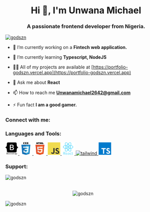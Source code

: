 <h1 align="center">Hi 👋, I'm Unwana Michael</h1>
<h3 align="center">A passionate frontend developer from Nigeria.</h3>

<p align="left"> <a href="https://github.com/ryo-ma/github-profile-trophy"><img src="https://github-profile-trophy.vercel.app/?username=godszn" alt="godszn" /></a> </p>

- 🔭 I’m currently working on a **Fintech web application.**

- 🌱 I’m currently learning **Typescript, NodeJS**

- 👨‍💻 All of my projects are available at [https://portfolio-godszn.vercel.app](https://portfolio-godszn.vercel.app)

- 💬 Ask me about **React**

- 📫 How to reach me **Unwanamichael2642@gmail.com**

- ⚡ Fun fact **I am a good gamer.**

<h3 align="left">Connect with me:</h3>
<p align="left">
</p>

<h3 align="left">Languages and Tools:</h3>
<p align="left"> <a href="https://getbootstrap.com" target="_blank" rel="noreferrer"> <img src="https://raw.githubusercontent.com/devicons/devicon/master/icons/bootstrap/bootstrap-plain-wordmark.svg" alt="bootstrap" width="40" height="40"/> </a> <a href="https://www.w3schools.com/css/" target="_blank" rel="noreferrer"> <img src="https://raw.githubusercontent.com/devicons/devicon/master/icons/css3/css3-original-wordmark.svg" alt="css3" width="40" height="40"/> </a> <a href="https://www.w3.org/html/" target="_blank" rel="noreferrer"> <img src="https://raw.githubusercontent.com/devicons/devicon/master/icons/html5/html5-original-wordmark.svg" alt="html5" width="40" height="40"/> </a> <a href="https://developer.mozilla.org/en-US/docs/Web/JavaScript" target="_blank" rel="noreferrer"> <img src="https://raw.githubusercontent.com/devicons/devicon/master/icons/javascript/javascript-original.svg" alt="javascript" width="40" height="40"/> </a> <a href="https://reactjs.org/" target="_blank" rel="noreferrer"> <img src="https://raw.githubusercontent.com/devicons/devicon/master/icons/react/react-original-wordmark.svg" alt="react" width="40" height="40"/> </a> <a href="https://tailwindcss.com/" target="_blank" rel="noreferrer"> <img src="https://www.vectorlogo.zone/logos/tailwindcss/tailwindcss-icon.svg" alt="tailwind" width="40" height="40"/> </a> <a href="https://www.typescriptlang.org/" target="_blank" rel="noreferrer"> <img src="https://raw.githubusercontent.com/devicons/devicon/master/icons/typescript/typescript-original.svg" alt="typescript" width="40" height="40"/> </a> </p>

<h3 align="left">Support:</h3>
<p><a href="https://www.buymeacoffee.com/godszn"> <img align="left" src="https://cdn.buymeacoffee.com/buttons/v2/default-yellow.png" height="50" width="210" alt="godszn" /></a></p><br><br>

<p><img align="center" src="https://github-readme-stats.vercel.app/api/top-langs?username=godszn&show_icons=true&locale=en&layout=compact" alt="godszn" /></p>

<p><img align="center" src="https://github-readme-streak-stats.herokuapp.com/?user=godszn&" alt="godszn" /></p>
